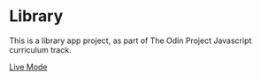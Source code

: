 # Library

This is a library app project, as part of The Odin Project Javascript curriculum track.

<a href='https://mikhai37.github.io/library/' target='_blank'>Live Mode</a>